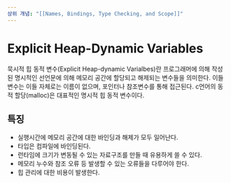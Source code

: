 ```yaml
---
상위 개념: "[[Names, Bindings, Type Checking, and Scope]]"
---
```

# Explicit Heap-Dynamic Variables
묵시적 힙 동적 변수(Explicit Heap-dynamic Varialbes)란 프로그래머에 의해 작성된 명시적인 선언문에 의해 메모리 공간에 할당되고 해제되는 변수들을 의미한다. 이들 변수는 이들 자체로는 이름이 없으며, 포인터나 참조변수를 통해 접근된다. c언어의 동적 할당(malloc)은 대표적인 명시적 힙 동적 변수이다.

## 특징
* 실행시간에 메모리 공간에 대한 바인딩과 해제가 모두 일어난다.
* 타입은 컴파일에 바인딩된다.
* 런타임에 크기가 변동될 수 있는 자료구조를 만들 때 유용하게 쓸 수 있다.
* 메모리 누수와 참조 오류 등 발생할 수 있는 오류들을 다루어야 한다.
* 힙 관리에 대한 비용이 발생한다.
